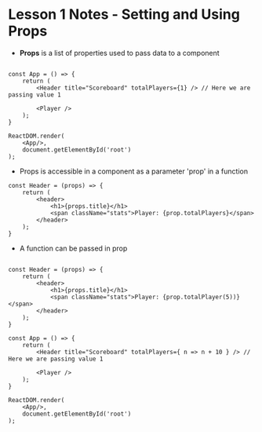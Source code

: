 # Lesson 1 Notes - Setting and Using Props


- **Props** is a list of properties used to pass data to a component

```

const App = () => {
    return (
        <Header title="Scoreboard" totalPlayers={1} /> // Here we are passing value 1

        <Player />
    );
}

ReactDOM.render(
    <App/>,
    document.getElementById('root')
);
```

- Props is accessible in a component as a parameter 'prop' in a function

```
const Header = (props) => {
    return (
        <header>
            <h1>{props.title}</h1>
            <span className="stats">Player: {prop.totalPlayers}</span>
        </header>
    );
}

```


- A function can be passed in prop

```

const Header = (props) => {
    return (
        <header>
            <h1>{props.title}</h1>
            <span className="stats">Player: {prop.totalPlayer(5))}</span>
        </header>
    );
}

const App = () => {
    return (
        <Header title="Scoreboard" totalPlayers={ n => n + 10 } /> // Here we are passing value 1

        <Player />
    );
}

ReactDOM.render(
    <App/>,
    document.getElementById('root')
);
```